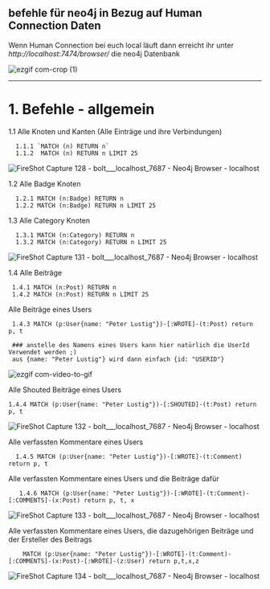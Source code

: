 ## befehle für neo4j in Bezug auf Human Connection Daten

Wenn Human Connection bei euch local läuft dann erreicht ihr unter *http://localhost:7474/browser/* die neo4j Datenbank

![ezgif com-crop (1)](https://user-images.githubusercontent.com/1324583/67863204-bf18a000-fb23-11e9-9df6-15a918b63107.gif)



___
# 1. Befehle - allgemein
  1.1 Alle Knoten und Kanten (Alle Einträge und ihre Verbindungen) 
  
      1.1.1 `MATCH (n) RETURN n`
      1.1.2  MATCH (n) RETURN n LIMIT 25 
![FireShot Capture 128 - bolt___localhost_7687 - Neo4j Browser - localhost](https://user-images.githubusercontent.com/1324583/67861482-98a53580-fb20-11e9-8c0a-8bb3aa0b028a.png)



1.2 Alle Badge Knoten 

      1.2.1 MATCH (n:Badge) RETURN n 
      1.2.2 MATCH (n:Badge) RETURN n LIMIT 25
    


1.3 Alle Category Knoten 

      1.3.1 MATCH (n:Category) RETURN n
      1.3.2 MATCH (n:Category) RETURN n LIMIT 25 
    

![FireShot Capture 131 - bolt___localhost_7687 - Neo4j Browser - localhost](https://user-images.githubusercontent.com/1324583/67862172-ea9a8b00-fb21-11e9-97a8-9d948f45610d.png)


1.4 Alle Beiträge
     
     1.4.1 MATCH (n:Post) RETURN n
     1.4.2 MATCH (n:Post) RETURN n LIMIT 25
     
   Alle Beiträge eines Users
   
     1.4.3 MATCH (p:User{name: "Peter Lustig"})-[:WROTE]-(t:Post) return  p, t
     
     ### anstelle des Namens eines Users kann hier natürlich die UserId Verwendet werden ;) 
     aus {name: "Peter Lustig"} wird dann einfach {id: "USERID"}
     
![ezgif com-video-to-gif](https://user-images.githubusercontent.com/1324583/67864543-0ef86680-fb26-11e9-8fbe-98ca79d47c31.gif)

  Alle Shouted Beiträge eines Users
   
    1.4.4 MATCH (p:User{name: "Peter Lustig"})-[:SHOUTED]-(t:Post) return  p, t
     
 ![FireShot Capture 132 - bolt___localhost_7687 - Neo4j Browser - localhost](https://user-images.githubusercontent.com/1324583/67864989-d3aa6780-fb26-11e9-8e33-5b4e3a39085a.png)


Alle verfassten Kommentare eines Users

      1.4.5 MATCH (p:User{name: "Peter Lustig"})-[:WROTE]-(t:Comment) return p, t
     
     
Alle verfassten Kommentare eines Users und die Beiträge dafür

       1.4.6 MATCH (p:User{name: "Peter Lustig"})-[:WROTE]-(t:Comment)-[:COMMENTS]-(x:Post) return p, t, x
       
![FireShot Capture 133 - bolt___localhost_7687 - Neo4j Browser - localhost](https://user-images.githubusercontent.com/1324583/67866115-b70f2f00-fb28-11e9-97f3-f89878f64894.png)


Alle verfassten Kommentare eines Users, die dazugehörigen Beiträge und der Ersteller des Beitrags

        MATCH (p:User{name: "Peter Lustig"})-[:WROTE]-(t:Comment)-[:COMMENTS]-(x:Post)-[:WROTE]-(z:User) return p,t,x,z

![FireShot Capture 134 - bolt___localhost_7687 - Neo4j Browser - localhost](https://user-images.githubusercontent.com/1324583/67866114-b70f2f00-fb28-11e9-96b5-6653d31f7e41.png)
       
